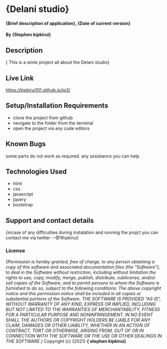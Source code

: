 # {Delani studio}
#### {Brief description of application}, {Date of current version}
#### By **{Stephen kipkirui}**
## Description
{ This is a simle project all about the Delani studio} 
## Live Link
 https://kipkirui101.github.io/ip3/
## Setup/Installation Requirements
* clone the project from github
* nevigate to the folder from the terminal
* open the project via any code editors 

## Known Bugs
some parts do not work as required. any assistance you can help
## Technologies Used
 * html
 * css
 * javascript
 * jquery
 * bootstrap
## Support and contact details
{incase of any difficulties during instalation and running the projct you can contact me via twitter
  --@1Kipkirui}
### License
*{Permission is hereby granted, free of charge, to any person obtaining a copy of this software and associated documentation files (the "Software"), to deal in the Software without restriction, including without limitation the rights to use, copy, modify, merge, publish, distribute, sublicense, and/or sell copies of the Software, and to permit persons to whom the Software is furnished to do so, subject to the following conditions:
The above copyright notice and this permission notice shall be included in all copies or substantial portions of the Software.
THE SOFTWARE IS PROVIDED "AS IS", WITHOUT WARRANTY OF ANY KIND, EXPRESS OR IMPLIED, INCLUDING BUT NOT LIMITED TO THE WARRANTIES OF MERCHANTABILITY, FITNESS FOR A PARTICULAR PURPOSE AND NONINFRINGEMENT. IN NO EVENT SHALL THE AUTHORS OR COPYRIGHT HOLDERS BE LIABLE FOR ANY CLAIM, DAMAGES OR OTHER LIABILITY, WHETHER IN AN ACTION OF CONTRACT, TORT OR OTHERWISE, ARISING FROM, OUT OF OR IN CONNECTION WITH THE SOFTWARE OR THE USE OR OTHER DEALINGS IN THE SOFTWARE.}*
Copyright (c) {2021} **{ stephen kipkirui}**
  